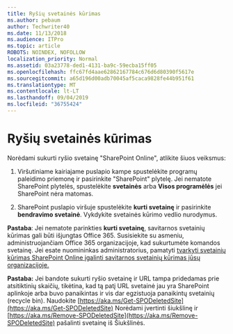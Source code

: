 ```yaml
---
title: Ryšių svetainės kūrimas
ms.author: pebaum
author: Techwriter40
ms.date: 11/13/2018
ms.audience: ITPro
ms.topic: article
ROBOTS: NOINDEX, NOFOLLOW
localization_priority: Normal
ms.assetid: 03a23778-ded1-4131-ba9c-59ecba15ff05
ms.openlocfilehash: ffc67fd4aae62862167784c676d6d80390f5617e
ms.sourcegitcommit: a65d196d00adb70045af5caca9828fe44b951f61
ms.translationtype: MT
ms.contentlocale: lt-LT
ms.lasthandoff: 09/04/2019
ms.locfileid: "36755424"
---
```

# <a name="create-a-communication-site"></a>Ryšių svetainės kūrimas

Norėdami sukurti ryšio svetainę "SharePoint Online", atlikite šiuos veiksmus: 
  
1. Viršutiniame kairiajame puslapio kampe spustelėkite programų paleidimo priemonę ir pasirinkite "SharePoint" plytelę. Jei nematote SharePoint plytelės, spustelėkite **svetainės** arba **Visos programėlės** jei SharePoint nėra matomas. 
    
2. SharePoint puslapio viršuje spustelėkite **kurti svetainę** ir pasirinkite **bendravimo svetainė**. Vykdykite svetainės kūrimo vedlio nurodymus. 
    
 **Pastaba**: Jei nematote parinkties **kurti svetainę**, savitarnos svetainių kūrimas gali būti išjungtas Office 365. Susisiekite su asmeniu, administruojančiam Office 365 organizacijoje, kad sukurtumėte komandos svetainę. Jei esate nuomininkas administratorius, pamatyti [tvarkyti svetainių kūrimas SharePoint Online įgalinti savitarnos svetainių kūrimas jūsų organizacijoje.](https://go.microsoft.com/fwlink/?linkid=2018780)
  
 **Pastaba:** Jei bandote sukurti ryšio svetainę ir URL tampa pridedamas prie atsitiktinių skaičių, tikėtina, kad tą patį URL svetainė jau yra SharePoint aplinkoje arba buvo panaikintas ir vis dar egzistuoja panaikintų svetainių (recycle bin). Naudokite [https://aka.ms/Get-SPODeletedSite](https://aka.ms/Get-SPODeletedSite) Norėdami įvertinti šiukšlinę ir [https://aka.ms/Remove-SPODeletedSite](https://aka.ms/Remove-SPODeletedSite) pašalinti svetainę iš Šiukšlinės. 
  

